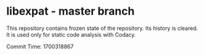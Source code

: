 # libexpat - master branch

This repository contains frozen state of the repository.
Its history is cleared. It is used only for static code
analysis with Codacy.

Commit Time: 1700318867